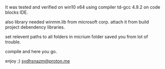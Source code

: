 It was tested and verified on win10 x64 using compiler td-gcc 4.9.2 on code blocks IDE.

also library needed winmm.lib from microsoft corp. attach it from build project debendency libraries.

set relevent paths to all folders in micrium folder saved you from lot of trouble.

compile and here you go.

enjoy
;)
sydhsnazm@proton.me 
